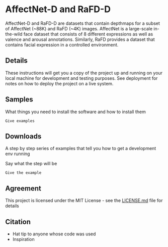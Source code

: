 # AffectNet-D and RaFD-D

AffectNet-D and RaFD-D are datasets that contain depthmaps for a subset of AffectNet (~88K) and RaFD (~4K) images. 
AffectNet is a large-scale in-the-wild face dataset that consists of 8 different expressions as well as valence and arousal annotations. 
Similarly, RaFD provides a dataset that contains facial expression in a controlled environment.

## Details

These instructions will get you a copy of the project up and running on your local machine for development and testing purposes. See deployment for notes on how to deploy the project on a live system.

## Samples

What things you need to install the software and how to install them

```
Give examples
```

## Downloads

A step by step series of examples that tell you how to get a development env running

Say what the step will be

```
Give the example
```


## Agreement

This project is licensed under the MIT License - see the [LICENSE.md](LICENSE.md) file for details

## Citation

* Hat tip to anyone whose code was used
* Inspiration
